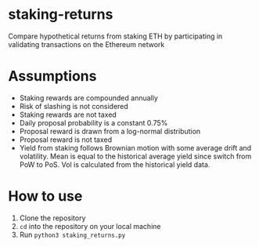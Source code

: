 # staking-returns
Compare hypothetical returns from staking ETH by participating in validating
transactions on the Ethereum network

# Assumptions

- Staking rewards are compounded annually
- Risk of slashing is not considered
- Staking rewards are not taxed
- Daily proposal probability is a constant 0.75%
- Proposal reward is drawn from a log-normal distribution
- Proposal reward is not taxed
- Yield from staking follows Brownian motion with some average drift and volatility.
  Mean is equal to the historical average yield since switch from PoW to PoS. Vol
  is calculated from the historical yield data.

# How to use

1. Clone the repository
2. `cd` into the repository on your local machine
2. Run `python3 staking_returns.py`


